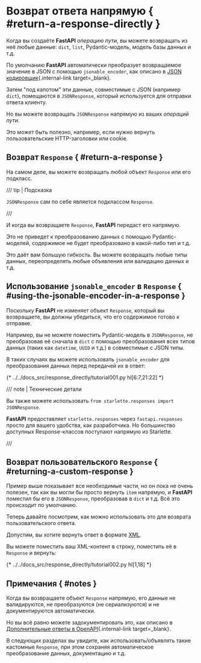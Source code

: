 # Возврат ответа напрямую { #return-a-response-directly }

Когда вы создаёте **FastAPI** *операцию пути*, вы можете возвращать из неё любые данные: `dict`, `list`, Pydantic-модель, модель базы данных и т.д.

По умолчанию **FastAPI** автоматически преобразует возвращаемое значение в JSON с помощью `jsonable_encoder`, как описано в [JSON кодировщик](../tutorial/encoder.md){.internal-link target=_blank}.

Затем "под капотом" эти данные, совместимые с JSON (например `dict`), помещаются в `JSONResponse`, который используется для отправки ответа клиенту.

Но вы можете возвращать `JSONResponse` напрямую из ваших *операций пути*.

Это может быть полезно, например, если нужно вернуть пользовательские HTTP-заголовки или cookie.

## Возврат `Response` { #return-a-response }

На самом деле, вы можете возвращать любой объект `Response` или его подкласс.

/// tip | Подсказка

`JSONResponse` сам по себе является подклассом `Response`.

///

И когда вы возвращаете `Response`, **FastAPI** передаст его напрямую.

Это не приведет к преобразованию данных с помощью Pydantic-моделей, содержимое не будет преобразовано в какой-либо тип и т.д.

Это даёт вам большую гибкость. Вы можете возвращать любые типы данных, переопределять любые объявления или валидацию данных и т.д.

## Использование `jsonable_encoder` в `Response` { #using-the-jsonable-encoder-in-a-response }

Поскольку **FastAPI** не изменяет объект `Response`, который вы возвращаете, вы должны убедиться, что его содержимое готово к отправке.

Например, вы не можете поместить Pydantic-модель в `JSONResponse`, не преобразовав её сначала в `dict` с помощью преобразования всех типов данных (таких как `datetime`, `UUID` и т.д.) в совместимые с JSON типы.

В таких случаях вы можете использовать `jsonable_encoder` для преобразования данных перед передачей их в ответ:

{* ../../docs_src/response_directly/tutorial001.py hl[6:7,21:22] *}

/// note | Технические детали

Вы также можете использовать `from starlette.responses import JSONResponse`.

**FastAPI** предоставляет `starlette.responses` через `fastapi.responses` просто для вашего удобства, как разработчика. Но большинство доступных Response-классов поступают напрямую из Starlette.

///

## Возврат пользовательского `Response` { #returning-a-custom-response }

Пример выше показывает все необходимые части, но он пока не очень полезен, так как вы могли бы просто вернуть `item` напрямую, и **FastAPI** поместил бы его в `JSONResponse`, преобразовав в `dict` и т.д. Всё это происходит по умолчанию.

Теперь давайте посмотрим, как можно использовать это для возврата пользовательского ответа.

Допустим, вы хотите вернуть ответ в формате <a href="https://en.wikipedia.org/wiki/XML" class="external-link" target="_blank">XML</a>.

Вы можете поместить ваш XML-контент в строку, поместить её в `Response` и вернуть:

{* ../../docs_src/response_directly/tutorial002.py hl[1,18] *}

## Примечания { #notes }

Когда вы возвращаете объект `Response` напрямую, его данные не валидируются, не преобразуются (не сериализуются) и не документируются автоматически.

Но вы всё равно можете задокументировать это, как описано в [Дополнительные ответы в OpenAPI](additional-responses.md){.internal-link target=_blank}.

В следующих разделах вы увидите, как использовать/объявлять такие кастомные `Response`, при этом сохраняя автоматическое преобразование данных, документацию и т.д.
